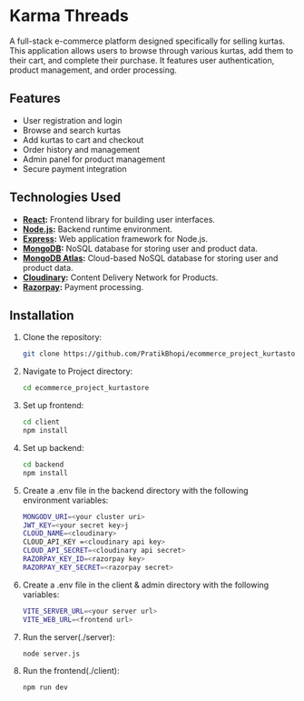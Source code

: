# Karma Threads
A full-stack e-commerce platform designed specifically for selling kurtas. This application allows users to browse through various kurtas, add them to their cart, and complete their purchase. It features user authentication, product management, and order processing.

## Features
- User registration and login
- Browse and search kurtas
- Add kurtas to cart and checkout
- Order history and management
- Admin panel for product management
- Secure payment integration

## Technologies Used
- **[React](https://reactjs.org/):** Frontend library for building user interfaces.
- **[Node.js](https://nodejs.org/):** Backend runtime environment.
- **[Express](https://expressjs.com/):** Web application framework for Node.js.
- **[MongoDB](https://www.mongodb.com/):** NoSQL database for storing user and product data.
- **[MongoDB Atlas](https://www.mongodb.com/cloud/atlas):** Cloud-based NoSQL database for storing user and product data.
- **[Cloudinary](https://cloudinary.com):** Content Delivery Network for Products.
- **[Razorpay](https://razorpayr.com/):** Payment processing.

## Installation
1. Clone the repository:
   ```bash
   git clone https://github.com/PratikBhopi/ecommerce_project_kurtastore.git
   ```
2. Navigate to Project directory:
   ```bash
   cd ecommerce_project_kurtastore
   ```
3. Set up frontend:
   ```bash
   cd client
   npm install
   ```
4. Set up backend:
    ```bash
    cd backend
    npm install
    ```
5. Create a .env file in the backend directory with the following environment variables:
   ```bash
   MONGODV_URI=<your cluster uri>
   JWT_KEY=<your secret key>j
   CLOUD_NAME=<cloudinary>
   CLOUD_API_KEY =<cloudinary api key>
   CLOUD_API_SECRET=<cloudinary api secret>
   RAZORPAY_KEY_ID=<razorpay key>
   RAZORPAY_KEY_SECRET=<razorpay secret>
   ```
6. Create a .env file in the client & admin directory with the following variables:
   ```bash
   VITE_SERVER_URL=<your server url>
   VITE_WEB_URL=<frontend url>
   ```
7. Run the server(./server):
   ```bash
   node server.js
   ```
8. Run the frontend(./client):
   ```bash
   npm run dev
   ```

  
